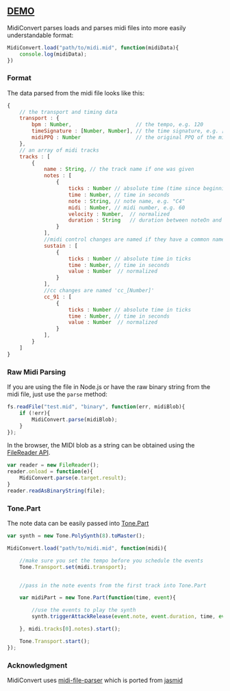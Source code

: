 ## [DEMO](http://tonejs.github.io/MidiConvert/)

MidiConvert parses loads and parses midi files into more easily understandable format:


```javascript
MidiConvert.load("path/to/midi.mid", function(midiData){
	console.log(midiData);
})
```

### Format

The data parsed from the midi file looks like this:

```javascript
{
	// the transport and timing data
	transport : {
		bpm : Number,                     // the tempo, e.g. 120
		timeSignature : [Number, Number], // the time signature, e.g. [4, 4],
		midiPPQ : Number                  // the original PPQ of the midi file
	},
	// an array of midi tracks
	tracks : [
		{
			name : String, // the track name if one was given
			notes : [
				{
					ticks : Number // absolute time (time since beginning) in ticks
					time : Number, // time in seconds
					note : String, // note name, e.g. "C4"
					midi : Number, // midi number, e.g. 60
					velocity : Number,  // normalized
					duration : String   // duration between noteOn and noteOff
				}
			],
			//midi control changes are named if they have a common name
			sustain : [
				{
					ticks : Number // absolute time in ticks
					time : Number, // time in seconds
					value : Number  // normalized
				}
			],
			//cc changes are named 'cc_[Number]'
			cc_91 : [
				{
					ticks : Number // absolute time in ticks
					time : Number, // time in seconds
					value : Number  // normalized
				}
			],
		}
	]
}
```

### Raw Midi Parsing

If you are using the file in Node.js or have the raw binary string from the midi file, just use the `parse` method:

```javascript
fs.readFile("test.mid", "binary", function(err, midiBlob){
	if (!err){
		MidiConvert.parse(midiBlob);
	}
});
```

In the browser, the MIDI blob as a string can be obtained using the [FileReader API](https://developer.mozilla.org/en-US/docs/Web/API/FileReader). 

```javascript
var reader = new FileReader();
reader.onload = function(e){
	MidiConvert.parse(e.target.result);
}
reader.readAsBinaryString(file);
```

### Tone.Part

The note data can be easily passed into [Tone.Part](http://tonejs.github.io/docs/#Part)

```javascript
var synth = new Tone.PolySynth(8).toMaster();

MidiConvert.load("path/to/midi.mid", function(midi){

	//make sure you set the tempo before you schedule the events
	Tone.Transport.set(midi.transport);


	//pass in the note events from the first track into Tone.Part

	var midiPart = new Tone.Part(function(time, event){

		//use the events to play the synth
		synth.triggerAttackRelease(event.note, event.duration, time, event.velocity);

	}, midi.tracks[0].notes).start();

	Tone.Transport.start();
});
```

### Acknowledgment

MidiConvert uses [midi-file-parser](https://github.com/NHQ/midi-file-parser) which is ported from [jasmid](https://github.com/gasman/jasmid)